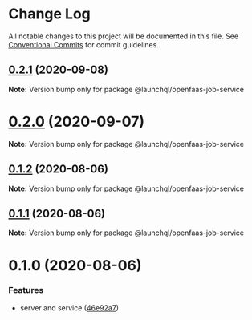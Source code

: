 # Change Log

All notable changes to this project will be documented in this file.
See [Conventional Commits](https://conventionalcommits.org) for commit guidelines.

## [0.2.1](https://github.com/launchql/jobs/compare/@launchql/openfaas-job-service@0.2.0...@launchql/openfaas-job-service@0.2.1) (2020-09-08)

**Note:** Version bump only for package @launchql/openfaas-job-service





# [0.2.0](https://github.com/launchql/jobs/compare/@launchql/openfaas-job-service@0.1.2...@launchql/openfaas-job-service@0.2.0) (2020-09-07)

**Note:** Version bump only for package @launchql/openfaas-job-service





## [0.1.2](https://github.com/launchql/jobs/compare/@launchql/openfaas-job-service@0.1.1...@launchql/openfaas-job-service@0.1.2) (2020-08-06)

**Note:** Version bump only for package @launchql/openfaas-job-service





## [0.1.1](https://github.com/launchql/jobs/compare/@launchql/openfaas-job-service@0.1.0...@launchql/openfaas-job-service@0.1.1) (2020-08-06)

**Note:** Version bump only for package @launchql/openfaas-job-service





# 0.1.0 (2020-08-06)


### Features

* server and service ([46e92a7](https://github.com/launchql/jobs/commit/46e92a77794eacfae11e4f33b767d7f1d39b2c7a))
